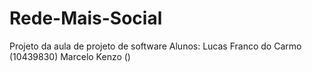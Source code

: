 # Rede-Mais-Social
Projeto da aula de projeto de software
Alunos:
Lucas Franco do Carmo (10439830)
Marcelo Kenzo ()
